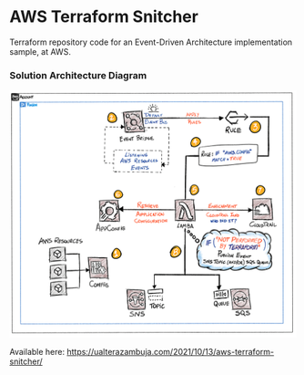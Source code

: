 # AWS Terraform Snitcher
Terraform repository code for an Event-Driven Architecture implementation sample, at AWS. 

### Solution Architecture Diagram
![image info](./img/aws_terraform_snitcher.png)

Available here: 
https://ualterazambuja.com/2021/10/13/aws-terraform-snitcher/